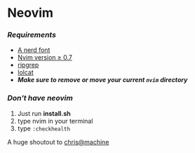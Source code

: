 # Neovim

### ***Requirements***
- [A nerd font](https://github.com/ryanoasis/nerd-fonts)
- [Nvim version ≥ 0.7](https://github.com/neovim/neovim) 
- [ripgrep](https://github.com/BurntSushi/ripgrep#installation) 
- [lolcat](https://github.com/busyloop/lolcat)
- ***Make sure to remove or move your current `nvim` directory***



### ***Don't have neovim***
1) Just run **install.sh**  
2) type nvim in your terminal
3) type `:checkhealth` 



A huge shoutout to [chris@machine](https://github.com/ChristianChiarulli)

